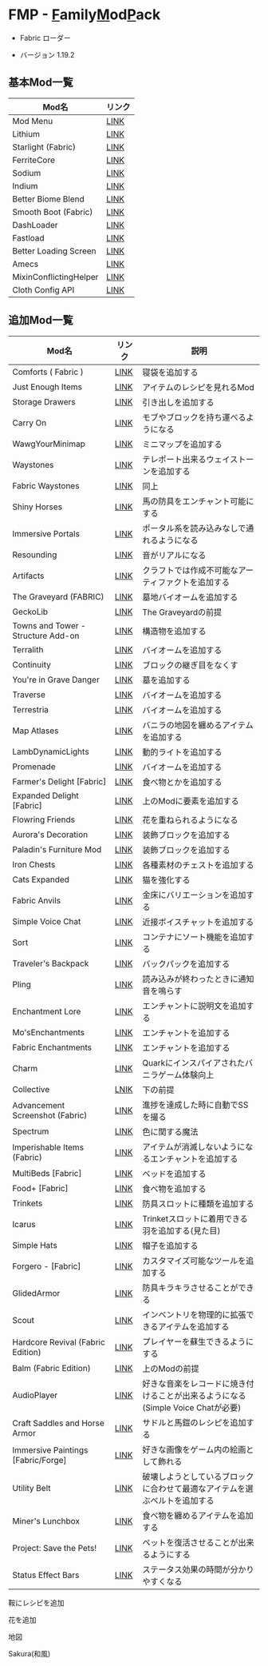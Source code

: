 # FMP - <u>F</u>amily<u>M</u>od<u>P</u>ack

* Fabric ローダー

* バージョン 1.19.2

## 基本Mod一覧

| Mod名                  | リンク                                                       |
| ---------------------- | ------------------------------------------------------------ |
| Mod Menu               | [LINK](https://modrinth.com/mod/modmenu)                     |
| Lithium                | [LINK](https://modrinth.com/mod/lithium)                     |
| Starlight (Fabric)     | [LINK](https://modrinth.com/mod/starlight)                   |
| FerriteCore            | [LINK](https://modrinth.com/mod/ferrite-core)                |
| Sodium                 | [LINK](https://modrinth.com/mod/sodium)                      |
| Indium                 | [LINK](https://modrinth.com/mod/indium)                      |
| Better Biome Blend     | [LINK](https://modrinth.com/mod/better-biome-blend)          |
| Smooth Boot (Fabric)   | [LINK](https://modrinth.com/mod/smoothboot-fabric)           |
| DashLoader             | [LINK](https://modrinth.com/mod/dashloader)                  |
| Fastload               | [LINK](https://www.curseforge.com/minecraft/mc-mods/fastload) |
| Better Loading Screen  | [LINK](https://www.curseforge.com/minecraft/mc-mods/betterloadingscreen) |
| Amecs                  | [LINK](https://www.curseforge.com/minecraft/mc-mods/amecs)   |
| MixinConflictingHelper | [LINK](https://www.curseforge.com/minecraft/mc-mods/mixin-conflict-helper) |
| Cloth Config API       | [LINK](https://modrinth.com/mod/cloth-config)                |

## 追加Mod一覧

| Mod名                              | リンク                                                       | 説明                                                         |
| ---------------------------------- | ------------------------------------------------------------ | ------------------------------------------------------------ |
| Comforts ( Fabric )                | [LINK](https://www.curseforge.com/minecraft/mc-mods/comforts-fabric) | 寝袋を追加する                                               |
| Just Enough Items                  | [LINK](https://www.curseforge.com/minecraft/mc-mods/jei)     | アイテムのレシピを見れるMod                                  |
| Storage Drawers                    | [LINK](https://www.curseforge.com/minecraft/mc-mods/storage-drawers) | 引き出しを追加する                                           |
| Carry On                           | [LINK](https://www.curseforge.com/minecraft/mc-mods/carry-on) | モブやブロックを持ち運べるようになる                         |
| WawgYourMinimap                    | [LINK](https://modrinth.com/mod/wagyourminimap)              | ミニマップを追加する                                         |
| Waystones                          | [LINK](https://modrinth.com/mod/waystones)                   | テレポート出来るウェイストーンを追加する                     |
| Fabric Waystones                   | [LINK](https://modrinth.com/mod/immersiveportals/versions)   | 同上                                                         |
| Shiny Horses                       | [LINK](https://modrinth.com/mod/shiny-horses)                | 馬の防具をエンチャント可能にする                             |
| Immersive Portals                  | [LINK](https://modrinth.com/mod/immersiveportals/versions)   | ポータル系を読み込みなしで通れるようになる                   |
| Resounding                         | [LINK](https://modrinth.com/mod/resounding)                  | 音がリアルになる                                             |
| Artifacts                          | [LINK](https://modrinth.com/mod/artifacts)                   | クラフトでは作成不可能なアーティファクトを追加する           |
| The Graveyard (FABRIC)             | [LINK](https://modrinth.com/mod/the-graveyard-fabric)        | 墓地バイオームを追加する                                     |
| GeckoLib                           | [LINK](https://www.curseforge.com/minecraft/mc-mods/geckolib) | The Graveyardの前提                                          |
| Towns and Tower - Structure Add-on | [LINK](https://modrinth.com/mod/towns-and-towers-structure-add-on) | 構造物を追加する                                             |
| Terralith                          | [LINK](https://www.curseforge.com/minecraft/mc-mods/terralith) | バイオームを追加する                                         |
| Continuity                         | [LINK](https://modrinth.com/mod/continuity)                  | ブロックの継ぎ目をなくす                                     |
| You're in Grave Danger             | [LINK](https://modrinth.com/mod/yigd)                        | 墓を追加する                                                 |
| Traverse                           | [LINK](https://modrinth.com/mod/traverse)                    | バイオームを追加する                                         |
| Terrestria                         | [LINK](https://modrinth.com/mod/terrestria)                  | バイオームを追加する                                         |
| Map Atlases                        | [LINK](https://modrinth.com/mod/map-atlases)                 | バニラの地図を纏めるアイテムを追加する                       |
| LambDynamicLights                  | [LINK](https://modrinth.com/mod/lambdynamiclights)           | 動的ライトを追加する                                         |
| Promenade                          | [LINK](https://modrinth.com/mod/promenade)                   | バイオームを追加する                                         |
| Farmer's Delight [Fabric]          | [LINK](https://modrinth.com/mod/farmers-delight-fabric)      | 食べ物とかを追加する                                         |
| Expanded Delight [Fabric]          | [LINK](https://www.curseforge.com/minecraft/mc-mods/expanded-delight) | 上のModに要素を追加する                                      |
| Flowring Friends                   | [LINK](https://modrinth.com/mod/floweringfriends)            | 花を重ねられるようになる                                     |
| Aurora's Decoration                | [LINK](https://modrinth.com/mod/aurorasdecorations)          | 装飾ブロックを追加する                                       |
| Paladin's Furniture Mod            | [LINK](https://modrinth.com/mod/paladins-furniture)          | 装飾ブロックを追加する                                       |
| Iron Chests                        | [LINK](https://modrinth.com/mod/cyberanner-ironchest)        | 各種素材のチェストを追加する                                 |
| Cats Expanded                      | [LINK](https://modrinth.com/mod/cats-expanded)               | 猫を強化する                                                 |
| Fabric Anvils                      | [LINK](https://modrinth.com/mod/fabric-anvils)               | 金床にバリエーションを追加する                               |
| Simple Voice Chat                  | [LINK](https://www.curseforge.com/minecraft/mc-mods/simple-voice-chat) | 近接ボイスチャットを追加する                                 |
| Sort                               | [LINK](https://modrinth.com/mod/sort)                        | コンテナにソート機能を追加する                               |
| Traveler's Backpack                | [LINK](https://www.curseforge.com/minecraft/mc-mods/travelers-backpack-fabric) | バックパックを追加する                                       |
| Pling                              | [LINK](https://www.curseforge.com/minecraft/mc-mods/pling)   | 読み込みが終わったときに通知音を鳴らす                       |
| Enchantment Lore                   | [LINK](https://www.curseforge.com/minecraft/mc-mods/enchantment-lore) | エンチャントに説明文を追加する                               |
| Mo'sEnchantments                   | [LINK](https://www.curseforge.com/minecraft/mc-mods/fabric-more-enchantments) | エンチャントを追加する                                       |
| Fabric Enchantments                | [LINK](https://www.curseforge.com/minecraft/mc-mods/fabric-enchantments) | エンチャントを追加する                                       |
| Charm                              | [LINK](https://www.curseforge.com/minecraft/mc-mods/charm)   | Quarkにインスパイアされたバニラゲーム体験向上                |
| Collective                         | [LNIK](https://www.curseforge.com/minecraft/mc-mods/collective-fabric) | 下の前提                                                     |
| Advancement Screenshot (Fabric)    | [LINK](https://www.curseforge.com/minecraft/mc-mods/advancement-screenshot-fabric) | 進捗を達成した時に自動でSSを撮る                             |
| Spectrum                           | [LINK](https://www.curseforge.com/minecraft/mc-mods/spectrum) | 色に関する魔法                                               |
| Imperishable Items (Fabric)        | [LINK](https://www.curseforge.com/minecraft/mc-mods/imperishable-items-fabric) | アイテムが消滅しないようになるエンチャントを追加する         |
| MultiBeds [Fabric]                 | [LINK](https://www.curseforge.com/minecraft/mc-mods/multibeds-fabric) | ベッドを追加する                                             |
| Food+ [Fabric]                     | [LINK](https://www.curseforge.com/minecraft/mc-mods/food-pluss) | 食べ物を追加する                                             |
| Trinkets                           | [LINK](https://modrinth.com/mod/trinkets)                    | 防具スロットに種類を追加する                                 |
| Icarus                             | [LINK](https://modrinth.com/mod/icarus)                      | Trinketスロットに着用できる羽を追加する(見た目)              |
| Simple Hats                        | [LINK](https://www.curseforge.com/minecraft/mc-mods/simplehats) | 帽子を追加する                                               |
| Forgero - [Fabric]                 | [LINK](https://www.curseforge.com/minecraft/mc-mods/forgero) | カスタマイズ可能なツールを追加する                           |
| GlidedArmor                        | [LINK](https://www.curseforge.com/minecraft/mc-mods/gildedarmor) | 防具キラキラさせることができる                               |
| Scout                              | [LINK](https://www.curseforge.com/minecraft/mc-mods/scout)   | インベントリを物理的に拡張できるアイテムを追加する           |
| Hardcore Revival (Fabric Edition)  | [LINK](https://www.curseforge.com/minecraft/mc-mods/hardcore-revival-fabric) | プレイヤーを蘇生できるようにする                             |
| Balm (Fabric Edition)              | [LINK](https://www.curseforge.com/minecraft/mc-mods/balm-fabric) | 上のModの前提                                                |
| AudioPlayer                        | [LINK](https://modrinth.com/mod/audioplayer)                 | 好きな音楽をレコードに焼き付けることが出来るようになる(Simple Voice Chatが必要) |
| Craft Saddles and Horse Armor      | [LINK](https://www.curseforge.com/minecraft/mc-mods/craft-saddles-forge-1-16-5) | サドルと馬鎧のレシピを追加する                               |
| Immersive Paintings [Fabric/Forge] | [LINK](https://www.curseforge.com/minecraft/mc-mods/immersive-paintings) | 好きな画像をゲーム内の絵画として飾れる                       |
| Utility Belt                       | [LINK](https://modrinth.com/mod/utility-belt)                | 破壊しようとしているブロックに合わせて最適なアイテムを選ぶベルトを追加する |
| Miner's Lunchbox                   | [LINK](https://modrinth.com/mod/minerslunchbox)              | 食べ物を纏めるアイテムを追加する                             |
| Project: Save the Pets!            | [LINK](https://www.curseforge.com/minecraft/mc-mods/projectsavethepets) | ペットを復活させることが出来るようにする                     |
| Status Effect Bars                 | [LINK](https://www.curseforge.com/minecraft/mc-mods/status-effect-bars) | ステータス効果の時間が分かりやすくなる                       |

鞍にレシピを追加

花を追加

地図

Sakura(和風)

